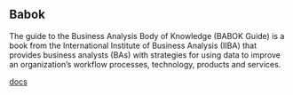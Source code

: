 ## Babok
The guide to the Business Analysis Body of Knowledge (BABOK Guide) is a book from the International Institute of Business Analysis (IIBA) that provides business analysts (BAs) with strategies for using data to improve an organization’s workflow processes, technology, products and services.

[docs](https://www.iiba.org/career-resources/a-business-analysis-professionals-foundation-for-success/babok/)

